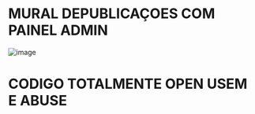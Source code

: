 # MURAL DEPUBLICAÇOES COM PAINEL ADMIN

![image](https://github.com/user-attachments/assets/00fe211a-a704-445c-a714-1bfab9f791d6)


# CODIGO TOTALMENTE OPEN USEM E ABUSE




